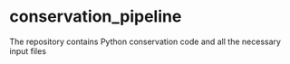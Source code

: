# conservation_pipeline
The repository contains Python conservation code and all the necessary input files
